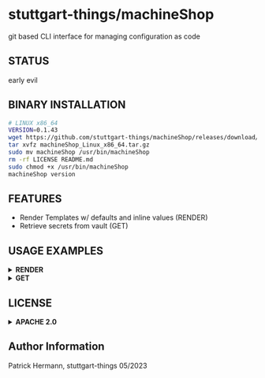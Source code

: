 # stuttgart-things/machineShop

git based CLI interface for managing configuration as code

## STATUS
early evil

## BINARY INSTALLATION

```bash
# LINUX x86_64
VERSION=0.1.43
wget https://github.com/stuttgart-things/machineShop/releases/download/${VERSION}/machineShop_Linux_x86_64.tar.gz
tar xvfz machineShop_Linux_x86_64.tar.gz
sudo mv machineShop /usr/bin/machineShop
rm -rf LICENSE README.md
sudo chmod +x /usr/bin/machineShop
machineShop version
```

## FEATURES
* Render Templates w/ defaults and inline values (RENDER)
* Retrieve secrets from vault (GET)

## USAGE EXAMPLES

<details><summary><b>RENDER</b></summary>

```bash
machineShop render --source git \
--git https://github.com/stuttgart-things/stuttgart-things.git \
--defaults packer/environments/labul-vsphere.yaml \
--template packer/os/ubuntu23.hcl \
--output stdout 
```

</details>

<details><summary><b>GET</b></summary>

### REQUIREMENT: VAULT APPROLE EXPORTS
```bash
export VAULT_NAMESPACE=root
export VAULT_ROLE_ID=1d42d7e7-8c14-e5f9-801d-b3ecef416616
export VAULT_SECRET_ID=623c991f-dd76-c437-2723-bb2ef5b02d87
export VAULT_ADDR=https://≤VAULT_ADDR>[:8200]
```

### GET SECRET VALUE BY PATH
```
machineShop get --path apps/data/scr:password | tail -n +8
```

</details>

## LICENSE

<details><summary><b>APACHE 2.0</b></summary>

Copyright 2023 patrick hermann.

Licensed under the Apache License, Version 2.0 (the "License");
you may not use this file except in compliance with the License.
You may obtain a copy of the License at

    http://www.apache.org/licenses/LICENSE-2.0

Unless required by applicable law or agreed to in writing, software
distributed under the License is distributed on an "AS IS" BASIS,
WITHOUT WARRANTIES OR CONDITIONS OF ANY KIND, either express or implied.
See the License for the specific language governing permissions and
limitations under the License.

</details>

Author Information
------------------
Patrick Hermann, stuttgart-things 05/2023
